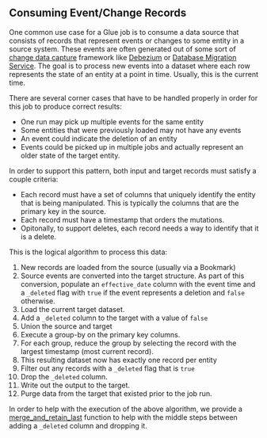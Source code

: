 
## Consuming Event/Change Records

One common use case for a Glue job is to consume a data source that consists of records that represent events or changes to some entity in a source system. 
These events are often generated out of some sort of [change data capture](https://en.wikipedia.org/wiki/Change_data_capture) framework like [Debezium](https://debezium.io) or [Database Migration Service](https://docs.aws.amazon.com/dms/latest/userguide/Welcome.html).
The goal is to process new events into a dataset where each row represents the state of an entity at a point in time. Usually, this is the current time.

There are several corner cases that have to be handled properly in order for this job to produce correct results:
- One run may pick up multiple events for the same entity
- Some entities that were previously loaded may not have any events
- An event could indicate the deletion of an entity
- Events could be picked up in multiple jobs and actually represent an older state of the target entity.

In order to support this pattern, both input and target records must satisfy a couple criteria:
- Each record must have a set of columns that uniquely identify the entity that is being manipulated. This is typically the columns that are the primary key in the source.
- Each record must have a timestamp that orders the mutations.
- Opitonally, to support deletes, each record needs a way to identify that it is a delete.

This is the logical algorithm to process this data:
1. New records are loaded from the source (usually via a Bookmark)
1. Source events are converted into the target structure. As part of this conversion, populate an `effective_date` column with the event time and a `_deleted` flag with `true` if the event represents a deletion and `false` otherwise.
1. Load the current target dataset.
1. Add a `_deleted` column to the target with a value of `false`
1. Union the source and target
1. Execute a group-by on the primary key columns.
1. For each group, reduce the group by selecting the record with the largest timestamp (most current record). 
1. This resulting dataset now has exactly one record per entity
1. Filter out any records with a `_deleted` flag that is `true`
1. Drop the `_deleted` column.
1. Write out the output to the target.
1. Purge data from the target that existed prior to the job run.

In order to help with the execution of the above algorithm, we provide a [merge_and_retain_last](src/framework/merge_utils.py) function to help with the middle steps between adding a `_deleted` column and dropping it. 
